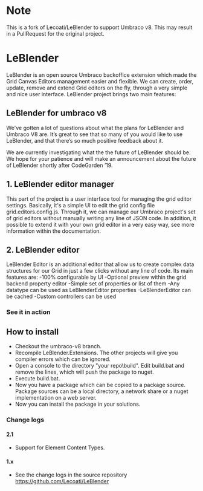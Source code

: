 # Note
This is a fork of Lecoati/LeBlender to support Umbraco v8. This may result in a PullRequest for the original project.

# LeBlender

LeBlender is an open source Umbraco backoffice extension which made the Grid Canvas Editors management easier and flexible.
We can create, order, update, remove and extend Grid editors on the fly, through a very simple and nice user interface.
LeBlender project brings two main features:

## LeBlender for umbraco v8

We've gotten a lot of questions about what the plans for LeBlender and Umbraco V8 are. It’s great to see that so many of you would like to use LeBlender, and that there’s so much positive feedback about it.

We are currently investigating what the the future of LeBlender should be. We hope for your patience and will make an announcement about the future of LeBlender shortly after CodeGarden ’19.

## 1. LeBlender editor manager

This part of the project is a user interface tool for managing the grid editor settings.
Basically, it's a simple UI to edit the grid config file grid.editors.config.js. Through it, we can manage our Umbraco project's set of grid editors without manually writing any line of JSON code.
In addition, it possible to extend it with your own grid editor in a very easy way, see more information within the documentation.

## 2. LeBlender editor
LeBlender Editor is an additional editor that allow us to create complex data structures for our Grid in just a few clicks without any line of code.
Its main features are:
-100% configurable by UI
-Optional preview within the grid backend property editor
-Simple set of properties or list of them
-Any datatype can be used as LeBlenderEditor properties
-LeBlenderEditor can be cached
-Custom controllers can be used

### See it in action


## How to install
- Checkout the umbraco-v8 branch. 
- Recompile LeBlender.Extensions. The other projects will give you compiler errors which can be ignored.
- Open a console to the directory "your repo\build". Edit build.bat and remove the lines, which will push the package to nuget.
- Execute build.bat.
- Now you have a package which can be copied to a package source. Package sources can be a local directory, a network share or a nuget implementation on a web server.
- Now you can install the package in your solutions.

### Change logs

#### 2.1
- Support for Element Content Types.

#### 1.x
- See the change logs in the source repository https://github.com/Lecoati/LeBlender

